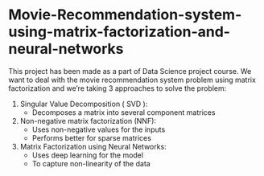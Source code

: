 # Movie-Recommendation-system-using-matrix-factorization-and-neural-networks

This project has been made as a part of Data Science project course.
We want to deal with the movie recommendation system problem using matrix factorization and we’re taking 3 approaches to solve the problem:
1. Singular Value Decomposition ( SVD ):
   - Decomposes a matrix into several component matrices
3. Non-negative matrix factorization (NNF):
   - Uses non-negative values for the inputs
   - Performs better for sparse  matrices
5. Matrix Factorization using Neural Networks:
   - Uses deep learning for  the model
   - To capture  non-linearity of the data


